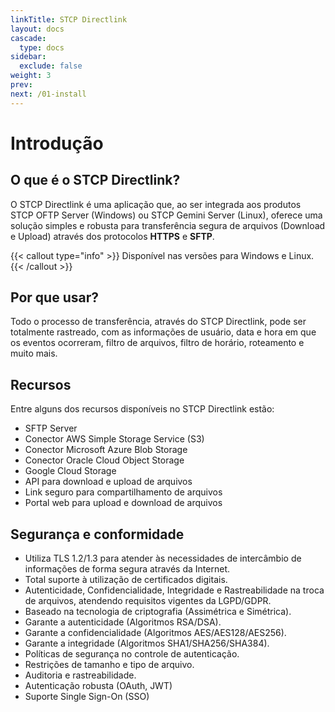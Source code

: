 ```yaml
---
linkTitle: STCP Directlink
layout: docs
cascade:
  type: docs
sidebar:
  exclude: false
weight: 3
prev:
next: /01-install
---
```

# Introdução

## O que é o STCP Directlink?

O STCP Directlink é uma aplicação que, ao ser integrada aos produtos STCP OFTP Server (Windows) ou STCP Gemini Server (Linux), oferece uma solução simples e robusta para transferência segura de arquivos (Download e Upload) através dos protocolos **HTTPS** e **SFTP**.

{{< callout type="info" >}}
  Disponível nas versões para Windows e Linux.
{{< /callout >}}

## Por que usar?

Todo o processo de transferência, através do STCP Directlink, pode ser totalmente rastreado, com as informações de usuário, data e hora em que os eventos ocorreram, filtro de arquivos, filtro de horário, roteamento e muito mais.

## Recursos
Entre alguns dos recursos disponíveis no STCP Directlink estão:

- SFTP Server
- Conector AWS Simple Storage Service (S3)
- Conector Microsoft Azure Blob Storage
- Conector Oracle Cloud Object Storage
- Google Cloud Storage
- API para download e upload de arquivos
- Link seguro para compartilhamento de arquivos
- Portal web para upload e download de arquivos

## Segurança e conformidade

- Utiliza TLS 1.2/1.3 para atender às necessidades de intercâmbio de informações de forma segura através da Internet.
- Total suporte à utilização de certificados digitais.
- Autenticidade, Confidencialidade, Integridade e Rastreabilidade na troca de arquivos, atendendo requisitos vigentes da LGPD/GDPR​.
- Baseado na tecnologia de criptografia (Assimétrica e Simétrica).
- Garante a autenticidade (Algoritmos RSA/DSA).
- Garante a confidencialidade (Algoritmos AES/AES128/AES256).
- Garante a integridade (Algoritmos SHA1/SHA256/SHA384).
- Políticas de segurança no controle de autenticação.
- Restrições de tamanho e tipo de arquivo.
- Auditoria e rastreabilidade.
- Autenticação robusta (OAuth, JWT)
- Suporte Single Sign-On (SSO)

